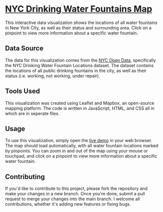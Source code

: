 # [NYC Drinking Water Fountains Map](https://elizabethgarrison.github.io/Garrison/NYC_Water_Fountains/)
This interactive data visualization shows the locations of all water fountains in New York City, as well as their status and surrounding area. Click on a pinpoint to view more information about a specific water fountain.

## Data Source
The data for this visualization comes from the [NYC Open Data](https://data.cityofnewyork.us/Environment/NYC-Parks-Drinking-Fountains/622h-mkfu), specifically the NYC Drinking Water Fountain Locations dataset. The dataset contains the locations of all public drinking fountains in the city, as well as their status (i.e. working, not working, under repair).

## Tools Used
This visualization was created using Leaflet and Mapbox, an open-source mapping platform. The code is written in JavaScript, HTML, and CSS all in which are in seperate files.

## Usage
To use this visualization, simply open the [live demo](https://elizabethgarrison.github.io/Garrison/NYC_Water_Fountains/) in your web browser. The map should load automatically, with all water fountain locations marked by pinpoints. You can zoom in and out of the map using your mouse or touchpad, and click on a pinpoint to view more information about a specific water fountain.

## Contributing
If you'd like to contribute to this project, please fork the repository and make your changes in a new branch. Once you're done, submit a pull request to merge your changes into the main branch. I welcome all contributions, whether it's adding new features or fixing bugs.